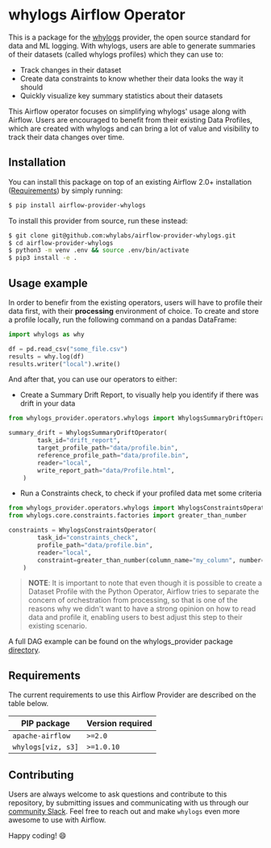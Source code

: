 # whylogs Airflow Operator

This is a package for the [whylogs](https://github.com/whylabs/whylogs) provider, the open source standard for data and ML logging. With whylogs, users are able to generate summaries of their datasets (called whylogs profiles) which they can use to:

- Track changes in their dataset
- Create data constraints to know whether their data looks the way it should
- Quickly visualize key summary statistics about their datasets

This Airflow operator focuses on simplifying whylogs' usage along with Airflow. Users are encouraged to benefit from their existing Data Profiles, which are created with whylogs and can bring a lot of value and visibility to track their data changes over time.  
 
## Installation

You can install this package on top of an existing Airflow 2.0+ installation ([Requirements](#requirements)) by simply running:

```bash
$ pip install airflow-provider-whylogs
```

To install this provider from source, run these instead:

```bash
$ git clone git@github.com:whylabs/airflow-provider-whylogs.git
$ cd airflow-provider-whylogs
$ python3 -m venv .env && source .env/bin/activate
$ pip3 install -e .
```

## Usage example

In order to benefir from the existing operators, users will have to profile their data first, with their **processing** environment of choice. To create and store a profile locally, run the following command on a pandas DataFrame:

```python
import whylogs as why

df = pd.read_csv("some_file.csv")
results = why.log(df)
results.writer("local").write()
```

And after that, you can use our operators to either:

- Create a Summary Drift Report, to visually help you identify if there was drift in your data

```python
from whylogs_provider.operators.whylogs import WhylogsSummaryDriftOperator

summary_drift = WhylogsSummaryDriftOperator(
        task_id="drift_report",
        target_profile_path="data/profile.bin",
        reference_profile_path="data/profile.bin",
        reader="local",
        write_report_path="data/Profile.html",
    )
```

- Run a Constraints check, to check if your profiled data met some criteria

```python
from whylogs_provider.operators.whylogs import WhylogsConstraintsOperator
from whylogs.core.constraints.factories import greater_than_number

constraints = WhylogsConstraintsOperator(
        task_id="constraints_check",
        profile_path="data/profile.bin",
        reader="local",
        constraint=greater_than_number(column_name="my_column", number=0.0),
    )
```

>**NOTE**: It is important to note that even though it is possible to create a Dataset Profile with the Python Operator, Airflow tries to separate the concern of orchestration from processing, so that is one of the reasons why we didn't want to have a strong opinion on how to read data and profile it, enabling users to best adjust this step to their existing scenario.

A full DAG example can be found on the whylogs_provider package [directory](https://github.com/whylabs/airflow-provider-whylogs/tree/mainline/whylogs_provider/example_dags).  

## Requirements

The current requirements to use this Airflow Provider are described on the table below. 

| PIP package        | Version required |
|--------------------|------------------|
| ``apache-airflow`` | ``>=2.0``      |
| ``whylogs[viz, s3]``   | ``>=1.0.10``     |

## Contributing

Users are always welcome to ask questions and contribute to this repository, by submitting issues and communicating with us through our [community Slack](http://join.slack.whylabs.ai/). Feel free to reach out and make `whylogs` even more awesome to use with Airflow.

Happy coding! 😄
